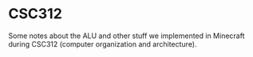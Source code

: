 CSC312
==========

Some notes about the ALU and other stuff we implemented in Minecraft during CSC312 (computer organization and architecture).
